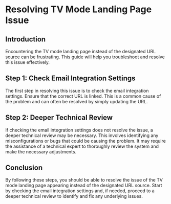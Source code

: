# Resolving TV Mode Landing Page Issue

## Introduction
Encountering the TV mode landing page instead of the designated URL source can be frustrating. This guide will help you troubleshoot and resolve this issue effectively.

## Step 1: Check Email Integration Settings
The first step in resolving this issue is to check the email integration settings. Ensure that the correct URL is linked. This is a common cause of the problem and can often be resolved by simply updating the URL.

## Step 2: Deeper Technical Review
If checking the email integration settings does not resolve the issue, a deeper technical review may be necessary. This involves identifying any misconfigurations or bugs that could be causing the problem. It may require the assistance of a technical expert to thoroughly review the system and make the necessary adjustments.

## Conclusion
By following these steps, you should be able to resolve the issue of the TV mode landing page appearing instead of the designated URL source. Start by checking the email integration settings and, if needed, proceed to a deeper technical review to identify and fix any underlying issues.